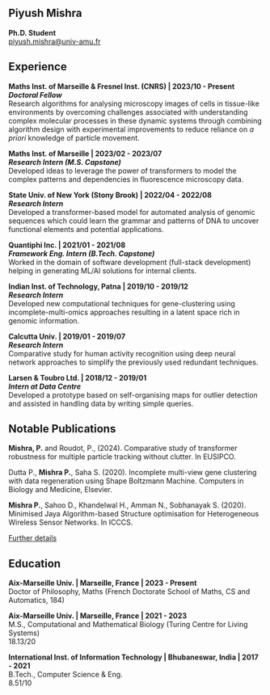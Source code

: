 <link rel="stylesheet" href="styles.css">

## **Piyush Mishra**
**Ph.D. Student**<br>
piyush.mishra@univ-amu.fr

## **Experience**
**Maths Inst. of Marseille & Fresnel Inst. (CNRS) | 2023/10 - Present**<br>
***Doctoral Fellow***<br>
Research algorithms for analysing microscopy images of cells in tissue-like environments by overcoming challenges associated with understanding complex molecular processes in these dynamic systems through combining algorithm design with experimental improvements to reduce reliance on *a priori* knowledge of particle movement.

**Maths Inst. of Marseille | 2023/02 - 2023/07**<br>
***Research Intern (M.S. Capstone)***<br>
Developed ideas to leverage the power of transformers to model the complex patterns and dependencies in fluorescence microscopy data.

**State Univ. of New York (Stony Brook) | 2022/04 - 2022/08**<br>
***Research Intern***<br>
Developed a transformer-based model for automated analysis of genomic sequences which could learn the grammar and patterns of DNA to uncover functional elements and potential applications.

**Quantiphi Inc. | 2021/01 - 2021/08**<br>
***Framework Eng. Intern (B.Tech. Capstone)***<br>
Worked in the domain of software development (full-stack development) helping in generating ML/AI solutions for internal clients.

**Indian Inst. of Technology, Patna | 2019/10 - 2019/12**<br>
***Research Intern***<br>
Developed new computational techniques for gene-clustering using incomplete-multi-omics approaches resulting in a latent space rich in genomic information.

**Calcutta Univ. | 2019/01 - 2019/07**<br>
***Research Intern***<br>
Comparative study for human activity recognition using deep neural network approaches to simplify the previously used redundant techniques.

**Larsen & Toubro Ltd. | 2018/12 - 2019/01**<br>
***Intern at Data Centre***<br>
Developed a prototype based on self-organising maps for outlier detection and assisted in handling data by writing simple queries.

## **Notable Publications**
**Mishra, P.** and Roudot, P., (2024). Comparative study of transformer robustness for multiple particle tracking without clutter. In EUSIPCO.

Dutta P., **Mishra P.**, Saha S. (2020). Incomplete multi-view gene clustering with data regeneration using Shape Boltzmann Machine. Computers in Biology and Medicine, Elsevier.

**Mishra P.**, Sahoo D., Khandelwal H., Amman N., Sobhanayak S. (2020). Minimised Jaya Algorithm-based Structure optimisation for Heterogeneous Wireless Sensor Networks. In ICCCS.

[Further details](https://piyushmishra12.github.io/publications/)

## **Education**
**Aix-Marseille Univ. | Marseille, France | 2023 - Present**<br>
Doctor of Philosophy, Maths (French Doctorate School of Maths, CS and Automatics, 184)

**Aix-Marseille Univ. | Marseille, France | 2021 - 2023**<br>
M.S., Computational and Mathematical Biology (Turing Centre for Living Systems)<br>
18.13/20

**International Inst. of Information Technology | Bhubaneswar, India | 2017 - 2021**<br>
B.Tech., Computer Science & Eng.<br>
8.51/10

